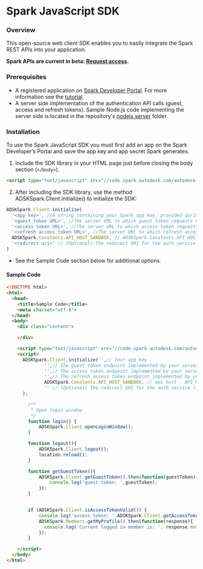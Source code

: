 # Spark JavaScript SDK

### Overview
This open-source web client SDK enables you to easily integrate the Spark REST APIs into your application. 

<b>Spark APIs are current in beta: <a href="https://spark.autodesk.com/developers/" target="_blank">Request access</a>.</b>

### Prerequisites
* A registered application on <a href="https://spark.autodesk.com/developers/" target="_blank">Spark Developer Portal</a>. For more information see the <a href="https://spark.autodesk.com/developers/reference/introduction/tutorials/register-an-app" target="_blank">tutorial</a>.
* A server side implementation of the authentication API calls (guest, access and refresh tokens). Sample Node.js code implementing the server side is located in the repository's <a href="https://github.com/spark3dp/spark-js-sdk/tree/master/authentication_server/nodejs" target="_blank">nodejs server</a> folder.

### Installation
To use the Spark JavaScript SDK you must first add an app on the Spark Developer’s Portal and save the app key and app secret Spark generates. 

1) Include the SDK library in your HTML page just before closing the body section (`</body>`).

```HTML
<script type="text/javascript" src="//code.spark.autodesk.com/autodesk-spark-sdk-latest.min.js"></script>
```

2) After including the SDK library, use the method ADSKSpark.Client.initialize() to initialize the SDK:<br>

```JavaScript
ADSKSpark.Client.initialize(
  '<app key>', //A string containing your Spark app key, provided during registration.
  '<guest token URL>', //The server URL to which guest token requests will be directed, for example http://example.com/guest_token. The SDK requires that authentication APIs are called from a server.
  '<access token URL>', //The server URL to which access token requests will be directed, for example http://example.com/access_token.
  '<refresh access token URL>', //The server URL to which refresh access token requests will be directed.
  ADSKSpark.Constants.API_HOST_SANDBOX, // ADSKSpark.Constants.API_HOST_SANDBOX or ADSKSpark.Constants.API_HOST_PRODUCTION - A constant specifying whether the SDK is running in sandbox or production.
  '<redirect uri>' // (Optional) The redirect URI for the auth service (i.e. http://example.com/callback), in cases where it is different than the one that was set for your app's Callback URL 
)
```

* See the Sample Code section below for additional options.

#### Sample Code

```HTML
<!DOCTYPE html>
<html>
  <head>
	<title>Sample Code</title>
	<meta charset="utf-8">
  </head>
  <body>
    <div class="content">

    </div>

    <script type="text/javascript" src="//code.spark.autodesk.com/autodesk-spark-sdk-latest.min.js"></script>
    <script>
      ADSKSpark.Client.initialize('',// Your app key
              '',// The guest token endpoint implemented by your server (i.e. http://example.com/guest_token)
              '',// The access token endpoint implemented by your server (i.e. http://example.com/access_token)
              '',// The refresh access token endpoint implemented by your server (i.e. http://example.com/refresh_token)
              ADSKSpark.Constants.API_HOST_SANDBOX, // api host - API_HOST_PRODUCTION or API_HOST_SANDBOX
              '' // (Optional) The redirect URI for the auth service (i.e. http://example.com/callback), if it is different to the one that was set for your app's Callback URL 
      );

      	/**
      	 * Open login window
      	 */
      	function login() {
      		ADSKSpark.Client.openLoginWindow();
      	}

      	function logout(){
      		ADSKSpark.Client.logout();
      		location.reload();
      	}

      	function getGuestToken(){
      		ADSKSpark.Client.getGuestToken().then(function(guestToken) {
      			console.log('guest token: ',guestToken);
      		});
      	}


      	if (ADSKSpark.Client.isAccessTokenValid()) {
      		console.log('access token: ',ADSKSpark.Client.getAccessToken());
            ADSKSpark.Members.getMyProfile().then(function(response){
              console.log('Current logged in member is: ', response.member);
            });
      	}

    </script>
  </body>
</html>
```
